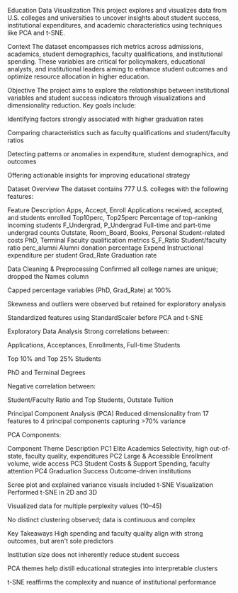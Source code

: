 Education Data Visualization
This project explores and visualizes data from U.S. colleges and universities to uncover insights about student success, institutional expenditures, and academic characteristics using techniques like PCA and t-SNE.

 Context
The dataset encompasses rich metrics across admissions, academics, student demographics, faculty qualifications, and institutional spending. These variables are critical for policymakers, educational analysts, and institutional leaders aiming to enhance student outcomes and optimize resource allocation in higher education.

 Objective
The project aims to explore the relationships between institutional variables and student success indicators through visualizations and dimensionality reduction. Key goals include:

Identifying factors strongly associated with higher graduation rates

Comparing characteristics such as faculty qualifications and student/faculty ratios

Detecting patterns or anomalies in expenditure, student demographics, and outcomes

Offering actionable insights for improving educational strategy

Dataset Overview
The dataset contains 777 U.S. colleges with the following features:

Feature	Description
Apps, Accept, Enroll	Applications received, accepted, and students enrolled
Top10perc, Top25perc	Percentage of top-ranking incoming students
F_Undergrad, P_Undergrad	Full-time and part-time undergrad counts
Outstate, Room_Board, Books, Personal	Student-related costs
PhD, Terminal	Faculty qualification metrics
S_F_Ratio	Student/faculty ratio
perc_alumni	Alumni donation percentage
Expend	Instructional expenditure per student
Grad_Rate	Graduation rate

 Data Cleaning & Preprocessing
Confirmed all college names are unique; dropped the Names column

Capped percentage variables (PhD, Grad_Rate) at 100%

Skewness and outliers were observed but retained for exploratory analysis

Standardized features using StandardScaler before PCA and t-SNE

Exploratory Data Analysis
Strong correlations between:

Applications, Acceptances, Enrollments, Full-time Students

Top 10% and Top 25% Students

PhD and Terminal Degrees

Negative correlation between:

Student/Faculty Ratio and Top Students, Outstate Tuition

 Principal Component Analysis (PCA)
Reduced dimensionality from 17 features to 4 principal components capturing >70% variance

PCA Components:

Component	Theme	Description
PC1	Elite Academics	Selectivity, high out-of-state, faculty quality, expenditures
PC2	Large & Accessible	Enrollment volume, wide access
PC3	Student Costs & Support	Spending, faculty attention
PC4	Graduation Success	Outcome-driven institutions

 Scree plot and explained variance visuals included
t-SNE Visualization
Performed t-SNE in 2D and 3D

Visualized data for multiple perplexity values (10–45)

No distinct clustering observed; data is continuous and complex

Key Takeaways
High spending and faculty quality align with strong outcomes, but aren't sole predictors

Institution size does not inherently reduce student success

PCA themes help distill educational strategies into interpretable clusters

t-SNE reaffirms the complexity and nuance of institutional performance

